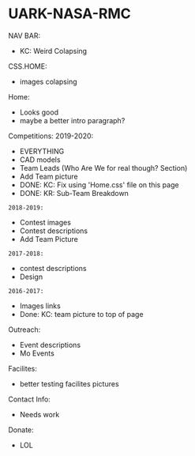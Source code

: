 # UARK-NASA-RMC
NAV BAR:
- KC: Weird Colapsing

CSS.HOME:
- images colapsing

Home:
- Looks good 
- maybe a better intro paragraph? 

Competitions:
   2019-2020:
   - EVERYTHING
   - CAD models
   - Team Leads (Who Are We for real though? Section)
   - Add Team picture
   - DONE: KC: Fix using 'Home.css' file on this page
   - DONE: KR: Sub-Team Breakdown 

    2018-2019:
   - Contest images
   - Contest descriptions
   - Add Team Picture

    2017-2018:
   - contest descriptions
   - Design

    2016-2017:
   - Images links
   - Done: KC: team picture to top of page

Outreach:
- Event descriptions
- Mo Events

Facilites:
- better testing facilites pictures

Contact Info:
- Needs work

Donate:
- LOL
